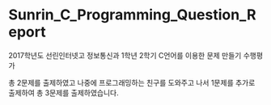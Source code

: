 ﻿# Sunrin_C_Programming_Question_Report
2017학년도 선린인터넷고 정보통신과 1학년 2학기 C언어를 이용한 문제 만들기 수행평가

총 2문제를 출제하였고 나중에 프로그래밍하는 친구를 도와주고 나서 1문제를 추가로 출제하여 총 3문제를 출제하였습니다.
